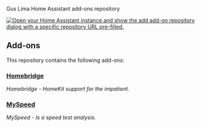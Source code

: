 Gus Lima Home Assistant add-ons repository

[![Open your Home Assistant instance and show the add add-on repository dialog with a specific repository URL pre-filled.](https://my.home-assistant.io/badges/supervisor_add_addon_repository.svg)](https://my.home-assistant.io/redirect/supervisor_add_addon_repository/?repository_url=https%3A%2F%2Fgithub.com%2Ftronikos%2Fhome-assistant-addons)

## Add-ons

This repository contains the following add-ons:

### [Homebridge](./homebridge)

_Homebridge - HomeKit support for the impatient._

### [MySpeed](./MySpeed)

_MySpeed - Is a speed test analysis._

